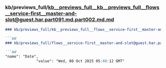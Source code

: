 ### kb/previews_full/kb__previews_full__kb__previews_full__flows__service-first__master-and-slot@guest.har.part091.md.part002.md.md

```md
### kb/previews_full/kb__previews_full__flows__service-first__master-and-slot@guest.har.part091.md.part002.md

```md
### kb/previews_full/flows__service-first__master-and-slot@guest.har.part091.md (part 002)

```md
"name": "Date",
              "value": "Wed, 08 Oct 2025 05:48:12 GMT"
```

```

```

```
